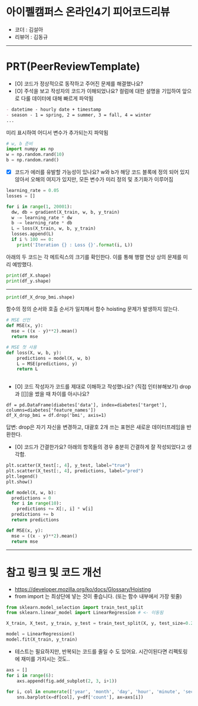 # 아이펠캠퍼스 온라인4기 피어코드리뷰

- 코더 : 김설아
- 리뷰어 : 김동규

----------------------------------------------

# PRT(PeerReviewTemplate)

- [O] 코드가 정상적으로 동작하고 주어진 문제를 해결했나요?
- [O] 주석을 보고 작성자의 코드가 이해되었나요?
컬럼에 대한 설명을 기입하여 앞으로 다룰 데이터에 대해 빠르게 파악됨
```md
- datetime - hourly date + timestamp
- season - 1 = spring, 2 = summer, 3 = fall, 4 = winter
...
```
미리 표시하여 어디서 변수가 추가되는지 파악됨
```python
# w, b 준비
import numpy as np
w = np.random.rand(10)
b = np.random.rand()
```

- [X] 코드가 에러를 유발할 가능성이 있나요?
w와 b가 해당 코드 블록에 정의 되어 있지 않아서 오해의 여지가 있지만, 모든 변수가 미리 정의 및 초기화가 이루어짐
```python
learning_rate = 0.05
losses = []

for i in range(1, 20001):
  dw, db = gradient(X_train, w, b, y_train)
  w -= learning_rate * dw
  b -= learning_rate * db
  L = loss(X_train, w, b, y_train)
  losses.append(L)
  if i % 100 == 0:
    print('Iteration {} : Loss {}'.format(i, L))
```
아래의 두 코드는 각 메트릭스의 크기를 확인한다.
이를 통해 행렬 연상 상의 문제를 미리 예방했다.
```python
print(df_X.shape)
print(df_y.shape)
```
----
```python
print(df_X_drop_bmi.shape)
```
함수의 정의 순서와 호출 순서가 일치해서 함수 hoisting 문제가 발생하지 않는다.
```python
# MSE 선언
def MSE(x, y):
  mse = ((x - y)**2).mean()
  return mse

# MSE 첫 사용
def loss(X, w, b, y):
    predictions = model(X, w, b)
    L = MSE(predictions, y)
    return L
     
```
- [O] 코드 작성자가 코드를 제대로 이해하고 작성했나요? (직접 인터뷰해보기)
drop과 [[]]을 썼을 때 차이를 아시나요?
```
df = pd.DataFrame(diabetes['data'], index=diabetes['target'], columns=diabetes['feature_names'])
df_X_drop_bmi = df.drop('bmi', axis=1)
```
답변: drop은 자기 자신을 변경하고, 대괄호 2개 쓰는 표현은 새로운 데이터프레임을 반환한다.

- [O] 코드가 간결한가요?
아래의 항목들의 경우 충분히 간결하게 잘 작성되었다고 생각함.
```python
plt.scatter(X_test[:, 4], y_test, label="true")
plt.scatter(X_test[:, 4], predictions, label="pred")
plt.legend()
plt.show()
```

```python
def model(X, w, b):
  predictions = 0
  for i in range(10):
    predictions += X[:, i] * w[i]
  predictions += b
  return predictions
```

```python
def MSE(x, y):
  mse = ((x - y)**2).mean()
  return mse
```

----------------------------------------------

# 참고 링크 및 코드 개선
- https://developer.mozilla.org/ko/docs/Glossary/Hoisting
- from import 는 최상단에 넣는 것이 좋습니다. (또는 함수 내부에서 가장 윗줄)
```python
from sklearn.model_selection import train_test_split
from sklearn.linear_model import LinearRegression # <- 이동됨

X_train, X_test, y_train, y_test = train_test_split(X, y, test_size=0.2, random_state=42)

model = LinearRegression()
model.fit(X_train, y_train)

```
- 테스트는 필요하지만, 반복되는 코드를 줄일 수 도 있어요. 시간이된다면 리펙토링에 재미를 가지시는 것도..
```python
axs = []
for i in range(6):
    axs.append(fig.add_subplot(2, 3, i+1))
    
for i, col in enumerate(['year', 'month', 'day', 'hour', 'minute', 'second']):
    sns.barplot(x=df[col], y=df['count'], ax=axs[i])
```

